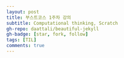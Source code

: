 ```yaml
---
layout: post
title: 부스트코스 1주차 강의
subtitle: Computational thinking, Scratch
gh-repo: daattali/beautiful-jekyll
gh-badge: [star, fork, follow]
tags: [TIL]
comments: true
---
```

